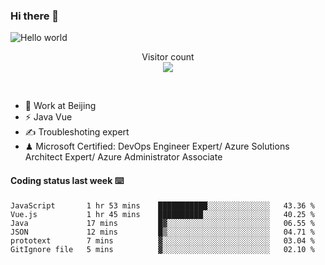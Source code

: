 ### Hi there 👋

<img src="https://raw.githubusercontent.com/sagar-viradiya/sagar-viradiya/master/resources/banner.png" alt="Hello world">
<p align="center"> 
  Visitor count<br/>
  <img src="https://profile-counter.glitch.me/youszoe/count.svg" />
</p>
<br/>

- 🍻 Work at Beijing 
- ⚡ Java Vue
- ✍️ Troubleshoting expert
- ♟  Microsoft Certified: DevOps Engineer Expert/ Azure Solutions Architect Expert/ Azure Administrator Associate

#### Coding status last week ⌨️

<!--START_SECTION:waka-->

```text
JavaScript       1 hr 53 mins    ███████████░░░░░░░░░░░░░░   43.36 %
Vue.js           1 hr 45 mins    ██████████░░░░░░░░░░░░░░░   40.25 %
Java             17 mins         █▓░░░░░░░░░░░░░░░░░░░░░░░   06.55 %
JSON             12 mins         █▒░░░░░░░░░░░░░░░░░░░░░░░   04.71 %
prototext        7 mins          ▓░░░░░░░░░░░░░░░░░░░░░░░░   03.04 %
GitIgnore file   5 mins          ▓░░░░░░░░░░░░░░░░░░░░░░░░   02.10 %
```

<!--END_SECTION:waka-->

<br/>
<center><img src="http://ghchart.rshah.org/409ba5/yousazoe" alt="" /></center>


